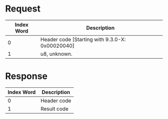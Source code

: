 # Request

| Index Word | Description                                       |
|------------|---------------------------------------------------|
| 0          | Header code \[Starting with 9.3.0-X: 0x00020040\] |
| 1          | u8, unknown.                                      |

# Response

| Index Word | Description |
|------------|-------------|
| 0          | Header code |
| 1          | Result code |